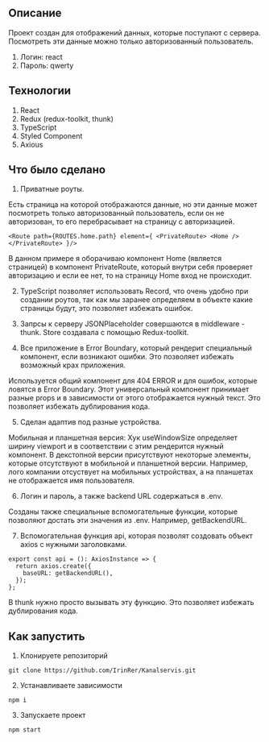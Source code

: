 ## Описание
Проект создан для отображений данных, которые поступают с сервера. Посмотреть эти данные можно только авторизованный пользователь. 

1. Логин: react
2. Пароль: qwerty

## Технологии
 1) React
 2) Redux (redux-toolkit, thunk)
 3) TypeScript
 4) Styled Component
 5) Axious

## Что было сделано
1. Приватные роуты. 

Есть страница на которой отображаются данные, но эти данные может посмотреть только авторизованный пользователь, если он не авторизован, то его перебрасывает на страницу с авторизацией. 

 ``<Route path={ROUTES.home.path} element={
                <PrivateRoute>
                  <Home />
                </PrivateRoute>
              }/>``

В данном примере я оборачиваю компонент Home (является страницей) в компонент PrivateRoute, который внутри себя проверяет авторизацию и если ее нет, то на страницу Home вход не происходит. 

2. TypeScript позволяет использовать Record, что очень удобно при создании роутов, так как мы заранее определяем в объекте какие страницы будут, это позволяет избежать ошибок. 

3. Запрсы к серверу JSONPlaceholder совершаются в middleware - thunk. Store создавала с помощью Redux-toolkit.

4. Все приложение в Error Boundary, который рендерит специальный компонент, если возникают ошибки. Это позволяет избежать возможный крах приложения.

Используется общий компонент для 404 ERROR и для ошибок, которые ловятся в Error Boundary. Этот универсальный компонент принимает разные props и в зависимости от этого отображается нужный текст. Это позволяет избежать дублирования кода.

5. Сделан адаптив под разные устройства.

Мобильная и планшетная версия: Хук useWindowSize определяет ширину viewport и в соответствии с этим рендерится нужный компонент. В декстопной версии присутствуют некоторые элементы, которые отсутствуют в мобильной и планшетной версии. Например, лого компании отсуствует на мобильных устройствах, а на планшетах не отображается имя пользователя. 

6. Логин и пароль, а также backend URL содержаться в .env.

Созданы также специальные вспомогательные функции, которые позволяют достать эти значения из .env. Например, getBackendURL. 

7. Вспомогательная функция api, которая позволят создовать объект axios с нужными заголовками. 

```
export const api = (): AxiosInstance => {
  return axios.create({
    baseURL: getBackendURL(),
  });
};
```
В thunk нужно просто вызывать эту функцию. Это позволяет избежать дублирования кода.  

## Как запустить

1. Клонируете репозиторий

```
git clone https://github.com/IrinRer/Kanalservis.git
```
2. Устанавливаете зависимости

```
npm i
```

3. Запускаете проект

```
npm start
```
